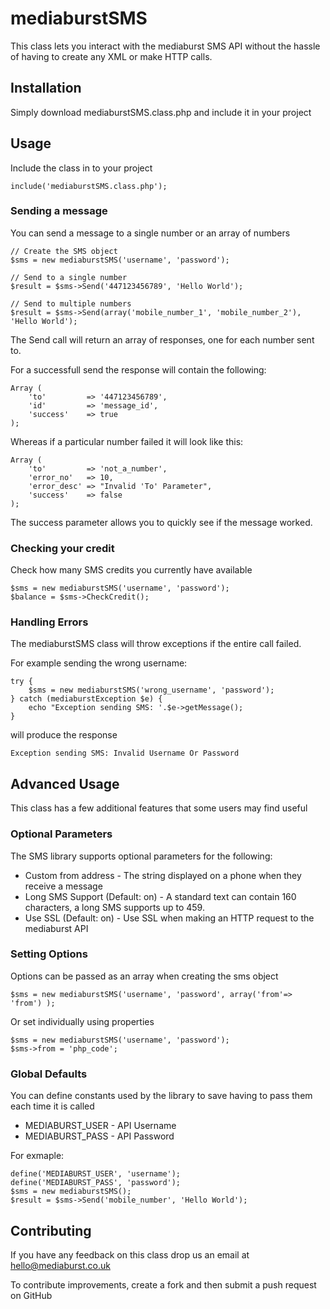 mediaburstSMS
=============

This class lets you interact with the mediaburst SMS API without 
the hassle of having to create any XML or make HTTP calls.

Installation
------------
Simply download mediaburstSMS.class.php and include it in your project

Usage
-----

Include the class in to your project

	include('mediaburstSMS.class.php');

### Sending a message

You can send a message to a single number or an array of numbers

	// Create the SMS object
	$sms = new mediaburstSMS('username', 'password');

	// Send to a single number
	$result = $sms->Send('447123456789', 'Hello World');

	// Send to multiple numbers
	$result = $sms->Send(array('mobile_number_1', 'mobile_number_2'), 'Hello World');
	
The Send call will return an array of responses, one for each number sent to. 

For a successfull send the response will contain the following:

	Array ( 
		'to'         => '447123456789',
		'id'         => 'message_id',
		'success'    => true
	); 

Whereas if a particular number failed it will look like this:

	Array (
		'to'         => 'not_a_number',
		'error_no'   => 10,
		'error_desc' => "Invalid 'To' Parameter",
		'success'    => false 
	);

The success parameter allows you to quickly see if the message worked.

### Checking your credit

Check how many SMS credits you currently have available

	$sms = new mediaburstSMS('username', 'password');
	$balance = $sms->CheckCredit();

### Handling Errors
The mediaburstSMS class will throw exceptions if the entire call failed. 

For example sending the wrong username:

	try {
		$sms = new mediaburstSMS('wrong_username', 'password');
	} catch (mediaburstException $e) {
		echo "Exception sending SMS: '.$e->getMessage();
	}

will produce the response

	Exception sending SMS: Invalid Username Or Password

Advanced Usage
--------------

This class has a few additional features that some users may find useful

### Optional Parameters

The SMS library supports optional parameters for the following:

* Custom from address - The string displayed on a phone when they receive a message
* Long SMS Support (Default: on) - A standard text can contain 160 characters, a long SMS supports up to 459.
* Use SSL (Default: on) - Use SSL when making an HTTP request to the mediaburst API

### Setting Options
Options can be passed as an array when creating the sms object

	$sms = new mediaburstSMS('username', 'password', array('from'=> 'from') );

Or set individually using properties

	$sms = new mediaburstSMS('username', 'password');
	$sms->from = 'php_code';

### Global Defaults
You can define constants used by the library to save having to pass them each time it is called

* MEDIABURST_USER - API Username
* MEDIABURST_PASS - API Password

For exmaple: 

	define('MEDIABURST_USER', 'username');
	define('MEDIABURST_PASS', 'password');
	$sms = new mediaburstSMS();
	$result = $sms->Send('mobile_number', 'Hello World');

Contributing
------------

If you have any feedback on this class drop us an email at hello@mediaburst.co.uk

To contribute improvements, create a fork and then submit a push request on GitHub

